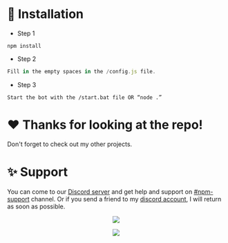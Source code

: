 # 🔧 Installation
- Step 1
```shell
npm install
```
- Step 2
```js
Fill in the empty spaces in the /config.js file.
```
- Step 3
```shell
Start the bot with the /start.bat file OR “node .”
```
# ❤️ Thanks for looking at the repo!
Don't forget to check out my other projects.
# ✨ Support
You can come to our [Discord server](https://discord.gg/TCWbk7zWY5) and get help and support on [#npm-support](https://discord.com/channels/1196503995661942965/1249767884159455355) channel. Or if you send a friend to my [discord account](https://discord.com/users/389071682649849868), I will return as soon as possible.

<p align="center"><a href="https://discord.gg/TCWbk7zWY5"><img src="https://api.weblutions.com/discord/invite/TCWbk7zWY5/"></a></p>
<p align="center"><a href="https://discord.com/users/389071682649849868"><img src="https://lanyard-profile-readme.vercel.app/api/389071682649849868"></a></p>
